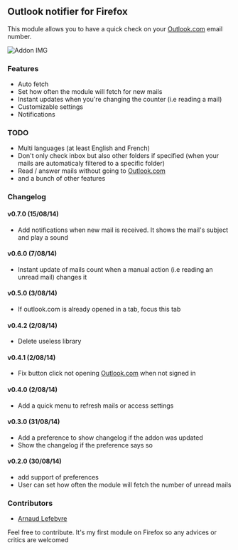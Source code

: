 ## Outlook notifier for Firefox

This module allows you to have a quick check on your [Outlook.com](https://outlook.com) email number.

![Addon IMG](https://addons.cdn.mozilla.net/user-media/previews/full/140/140338.png)

### Features

+ Auto fetch
+ Set how often the module will fetch for new mails
+ Instant updates when you're changing the counter (i.e reading a mail)
+ Customizable settings
+ Notifications

### TODO

+ Multi languages (at least English and French)
+ Don't only check inbox but also other folders if specified (when your mails are automaticaly filtered to a specific folder)
+ Read / answer mails without going to [Outlook.com](https://outlook.com)
+ and a bunch of other features

### Changelog

#### v0.7.0 (15/08/14)

+ Add notifications when new mail is received. It shows the mail's subject and play a sound

#### v0.6.0 (7/08/14)

+ Instant update of mails count when a manual action (i.e reading an unread mail) changes it

#### v0.5.0 (3/08/14)

+ If outlook.com is already opened in a tab, focus this tab

#### v0.4.2 (2/08/14)

+ Delete useless library

#### v0.4.1 (2/08/14)

+ Fix button click not opening [Outlook.com](https://outlook.com) when not signed in

#### v0.4.0 (2/08/14)

+ Add a quick menu to refresh mails or access settings

#### v0.3.0 (31/08/14)

+ Add a preference to show changelog if the addon was updated
+ Show the changelog if the preference says so

#### v0.2.0 (30/08/14)

+ add support of preferences
+ User can set how often the module will fetch the number of unread mails

### Contributors

+ [Arnaud Lefebvre](https://github.com/LefebvreArnaud)

Feel free to contribute. It's my first module on Firefox so any advices or critics are welcomed
